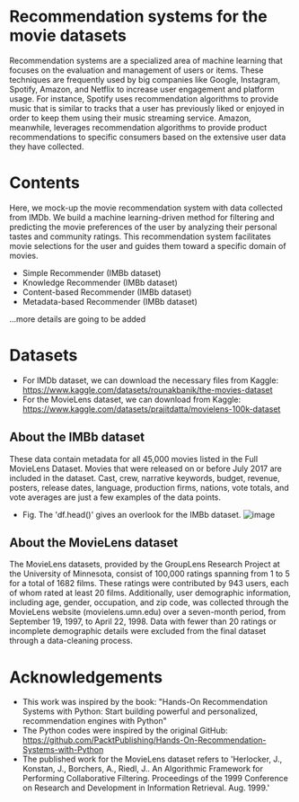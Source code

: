 # Recommendation systems for the movie datasets
Recommendation systems are a specialized area of machine learning that focuses on the evaluation and management of users or items. These techniques are frequently used by big companies like Google, Instagram, Spotify, Amazon, and Netflix to increase user engagement and platform usage. For instance, Spotify uses recommendation algorithms to provide music that is similar to tracks that a user has previously liked or enjoyed in order to keep them using their music streaming service. Amazon, meanwhile, leverages recommendation algorithms to provide product recommendations to specific consumers based on the extensive user data they have collected.

# Contents
Here, we mock-up the movie recommendation system with data collected from IMDb. We build a machine learning-driven method for filtering and predicting the movie preferences of the user by analyzing their personal tastes and community ratings. This recommendation system facilitates movie selections for the user and guides them toward a specific domain of movies.

- Simple Recommender (IMBb dataset)
- Knowledge Recommender (IMBb dataset)
- Content-based Recommender (IMBb dataset)
- Metadata-based Recommender (IMBb dataset)

...more details are going to be added

# Datasets
- For IMDb dataset, we can download the necessary files from Kaggle: https://www.kaggle.com/datasets/rounakbanik/the-movies-dataset
- For the MovieLens dataset, we can download from Kaggle: https://www.kaggle.com/datasets/prajitdatta/movielens-100k-dataset

## About the IMBb dataset
These data contain metadata for all 45,000 movies listed in the Full MovieLens Dataset. Movies that were released on or before July 2017 are included in the dataset. Cast, crew, narrative keywords, budget, revenue, posters, release dates, language, production firms, nations, vote totals, and vote averages are just a few examples of the data points.

- Fig. The 'df.head()' gives an overlook for the IMBb dataset.
![image](https://github.com/PanithanS/Recommendation-Systems-IMDBs/assets/83627892/5131e7fe-d1fa-4761-8e9e-ed1c7c649ac2)

## About the MovieLens dataset
The MovieLens datasets, provided by the GroupLens Research Project at the University of Minnesota, consist of 100,000 ratings spanning from 1 to 5 for a total of 1682 films. These ratings were contributed by 943 users, each of whom rated at least 20 films. Additionally, user demographic information, including age, gender, occupation, and zip code, was collected through the MovieLens website (movielens.umn.edu) over a seven-month period, from September 19, 1997, to April 22, 1998. Data with fewer than 20 ratings or incomplete demographic details were excluded from the final dataset through a data-cleaning process.

# Acknowledgements
- This work was inspired by the book: "Hands-On Recommendation Systems with Python: Start building powerful and personalized, recommendation engines with Python"
- The Python codes were inspired by the original GitHub: https://github.com/PacktPublishing/Hands-On-Recommendation-Systems-with-Python
- The published work for the MovieLens dataset refers to 'Herlocker, J., Konstan, J., Borchers, A., Riedl, J.. An Algorithmic Framework for Performing Collaborative Filtering. Proceedings of the 1999 Conference on Research and Development in Information Retrieval. Aug. 1999.'
